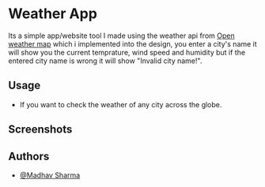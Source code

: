 # Weather App

Its a simple app/website tool I made using the weather api from [Open weather map](https://openweathermap.org/) which i implemented into the design, you enter a city's name it will show you the current temprature, wind speed and humidity but if the entered city name is wrong it will show "Invalid city name!".

## Usage

- If you want to check the weather of any city across the globe.

## Screenshots

## Authors

- [@Madhav Sharma](https://github.com/fruityflucc)
